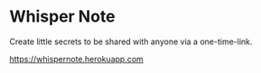 # Whisper Note

Create little secrets to be shared with anyone via a one-time-link.

https://whispernote.herokuapp.com
